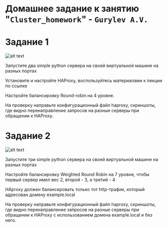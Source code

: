 # Домашнее задание к занятию "`Cluster_homework`" - `Gurylev A.V.`

# Задание 1

![alt text](https://github.com/A1ex93/ddl_dml_homework/blob/main/image/1.1.pn)

Запустите два simple python сервера на своей виртуальной машине на разных портах


Установите и настройте HAProxy, воспользуйтесь материалами к лекции по ссылке


Настройте балансировку Round-robin на 4 уровне.


На проверку направьте конфигурационный файл haproxy, скриншоты, где видно перенаправление запросов на разные серверы при обращении к HAProxy.


# Задание 2

![alt text](https://github.com/A1ex93/ddl_dml_homework/blob/main/image/1.1.pn)

Запустите три simple python сервера на своей виртуальной машине на разных портах


Настройте балансировку Weighted Round Robin на 7 уровне, чтобы первый сервер имел вес 2, второй - 3, а третий - 4


HAproxy должен балансировать только тот http-трафик, который адресован домену example.local


На проверку направьте конфигурационный файл haproxy, скриншоты, где видно перенаправление запросов на разные серверы при обращении к HAProxy c использованием домена example.local и без него.
